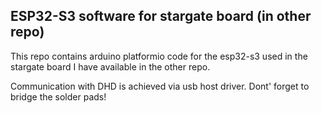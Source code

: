 ## ESP32-S3 software for stargate board (in other repo)

This repo contains arduino platformio code for the esp32-s3
used in the stargate board I have available in the other repo.

Communication with DHD is achieved via usb host driver. 
Dont' forget to bridge the solder pads!
